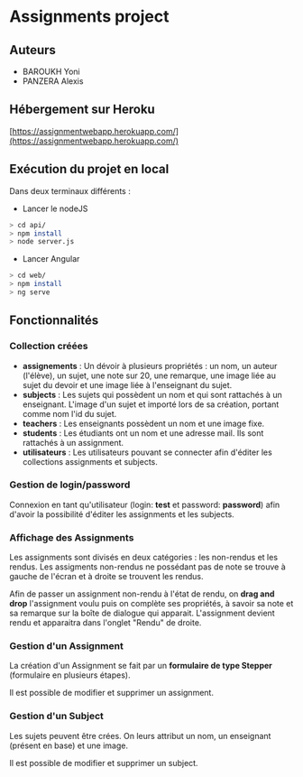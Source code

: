 # Assignments project

## Auteurs 

* BAROUKH Yoni
* PANZERA Alexis

## Hébergement sur Heroku

[https://assignmentwebapp.herokuapp.com/](https://assignmentwebapp.herokuapp.com/)

## Exécution du projet en local

Dans deux terminaux différents : 

* Lancer le nodeJS
```bash
> cd api/
> npm install
> node server.js
```

* Lancer Angular 
```bash
> cd web/
> npm install
> ng serve
```

## Fonctionnalités 

### Collection créées

* **assignements** : Un dévoir à plusieurs propriétés : un nom, un auteur (l'élève), un sujet, une note sur 20, une remarque, une image liée au sujet du devoir et une image liée à l'enseignant du sujet.
* **subjects** : Les sujets qui possèdent un nom et qui sont rattachés à un enseignant. L'image d'un sujet et importé lors de sa création, portant comme nom l'id du sujet.
* **teachers** : Les enseignants possèdent un nom et une image fixe.
* **students** : Les étudiants ont un nom et une adresse mail. Ils sont rattachés à un assignment.
* **utilisateurs** : Les utilisateurs pouvant se connecter afin d'éditer les collections assignments et subjects.

### Gestion de login/password

Connexion en tant qu'utilisateur (login: **test** et password: **password**) afin d'avoir la possibilité d'éditer les assignments et les subjects.
 
### Affichage des Assignments

Les assignments sont divisés en deux catégories : les non-rendus et les rendus.
Les assigments non-rendus ne possédant pas de note se trouve à gauche de l'écran et à droite se trouvent les rendus.

Afin de passer un assignment non-rendu à l'état de rendu, on **drag and drop** l'assignment voulu puis on complète ses propriétés, à savoir sa note et sa remarque sur la boîte de dialogue qui apparait. L'assignment devient rendu et apparaitra dans l'onglet "Rendu" de droite.

### Gestion d'un Assignment

La création d'un Assignment se fait par un **formulaire de type Stepper** (formulaire en plusieurs étapes).

Il est possible de modifier et supprimer un assignment.

### Gestion d'un Subject 

Les sujets peuvent être crées. On leurs attribut un nom, un enseignant (présent en base) et une image.

Il est possible de modifier et supprimer un subject.
